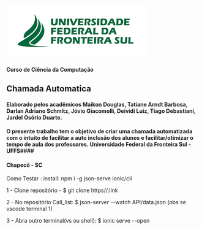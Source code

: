 ![Imagem brasão UFFS](public/img/uffs.png)

#### Curso de Ciência da Computação ####

## Chamada Automatica ##

#### Elaborado pelos acadêmicos Maikon Douglas, Tatiane Arndt Barbosa, Darlan Adriano Schmitz, Jóvio  Giacomolli, Deividi Luiz, Tiago Debastiani, Jardel Osório Duarte. ####  


 #### O presente trabalho tem o objetivo de criar uma chamada automatizada com o intuito de facilitar a auto inclusão dos alunos e facilitar/otimizar o tempo de aula dos professores. Universidade Federal da Fronteira Sul - UFFS####

#### Chapecó - SC ####


Como Testar :
install: npm i -g json-serve ionic/cli 

1 - Clone repositório - $ git clone https//:link
 
2 - No repositório Call_list: $ json-server --watch API/data.json (obs se vscode terminal 1)

3 - Abra outro terminal(vs ou shell): $ ionic serve --open 

